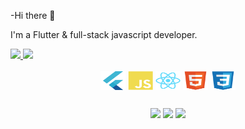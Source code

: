 -Hi there 👋

I'm a Flutter & full-stack javascript developer.

<div>
  <a href="https://github.com/c0nevski/">
    <img width="400px" src="https://github-readme-stats.vercel.app/api?username=c0nevski&count_private=true&show_icons=true&theme=tokyonight&line_height=30" />
  </a>
  <a href="https://github.com/c0nevski/">
    <img src="https://media3.giphy.com/media/E89xxATM4iZoPdr6Tb/giphy.gif?cid=ecf05e47csj5o5f4eabprw20lps57crr0o2x8p8gc40mla39&rid=giphy.gif&ct=g" width="322px"/>
  </a>
</div>

<div align="center" style="display: inline_block"><br>
  <img align="center" alt="icon-HTML" height="30" width="40" src="https://raw.githubusercontent.com/devicons/devicon/master/icons/flutter/flutter-original.svg">
  <img align="center" alt="icon-Js" height="30" width="40" src="https://raw.githubusercontent.com/devicons/devicon/master/icons/javascript/javascript-plain.svg">
  <img align="center" alt="icon-React" height="30" width="40" src="https://raw.githubusercontent.com/devicons/devicon/master/icons/react/react-original.svg">
  <img align="center" alt="icon-HTML" height="30" width="40" src="https://raw.githubusercontent.com/devicons/devicon/master/icons/html5/html5-original.svg">
  <img align="center" alt="icon-CSS" height="30" width="40" src="https://raw.githubusercontent.com/devicons/devicon/master/icons/css3/css3-original.svg">
  
</div>
  
  ##
 
<div align="center"> 
  <a href="https://instagram.com/c0nevski" target="_blank"><img src="https://img.shields.io/badge/-Instagram-%23E4405F?style=for-the-badge&logo=instagram&logoColor=white" target="_blank"></a>
  <a href = "mailto:z.conevski@yahoo.com"><img src="https://img.shields.io/badge/-Gmail-%23333?style=for-the-badge&logo=gmail&logoColor=white" target="_blank"></a>
  <a href="https://www.linkedin.com/in/zoran-conevski-754221118/" target="_blank"><img src="https://img.shields.io/badge/-LinkedIn-%230077B5?style=for-the-badge&logo=linkedin&logoColor=white" target="_blank"></a> 
  
  
 
 
</div>

